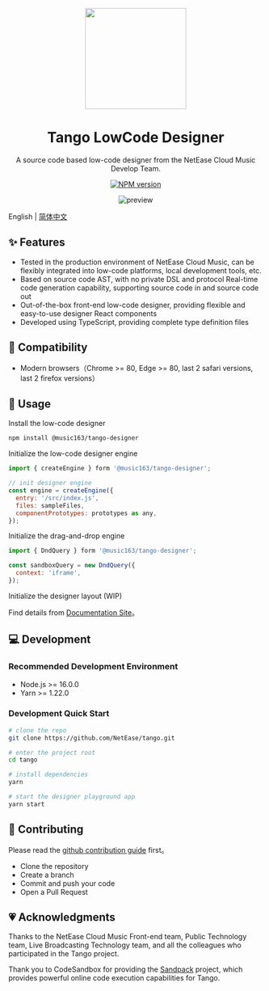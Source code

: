 <p align="center">
  <img width="200" src="https://p6.music.126.net/obj/wonDlsKUwrLClGjCm8Kx/27987950370/5db0/e2e8/5388/3fc184017c2c176642c4a67de45ce766.png" />
</p>

<h1 align="center">Tango LowCode Designer</h1>
<div align="center">

A source code based low-code designer from the NetEase Cloud Music Develop Team.

[![NPM version][npm-image]][npm-url]

<img src="https://p6.music.126.net/obj/wonDlsKUwrLClGjCm8Kx/30108735057/7ba9/dced/9ac3/420f6e04b371dd47de06e7d71142560d.gif" alt="preview" />

</div>

English | [简体中文](/README.zh-CN.md)

[npm-image]: https://img.shields.io/npm/v/@music163/tango-designer.svg?style=flat-square
[npm-url]: http://npmjs.org/package/@music163/tango-designer

## ✨ Features

- Tested in the production environment of NetEase Cloud Music, can be flexibly integrated into low-code platforms, local development tools, etc.
- Based on source code AST, with no private DSL and protocol
  Real-time code generation capability, supporting source code in and source code out
- Out-of-the-box front-end low-code designer, providing flexible and easy-to-use designer React components
- Developed using TypeScript, providing complete type definition files

## 🎯 Compatibility

- Modern browsers（Chrome >= 80, Edge >= 80, last 2 safari versions, last 2 firefox versions）

## 📄 Usage

Install the low-code designer

```bash
npm install @music163/tango-designer
```

Initialize the low-code designer engine

```js
import { createEngine } form '@music163/tango-designer';

// init designer engine
const engine = createEngine({
  entry: '/src/index.js',
  files: sampleFiles,
  componentPrototypes: prototypes as any,
});
```

Initialize the drag-and-drop engine

```js
import { DndQuery } form '@music163/tango-designer';

const sandboxQuery = new DndQuery({
  context: 'iframe',
});
```

Initialize the designer layout (WIP)

Find details from [Documentation Site](./#)。

## 💻 Development

### Recommended Development Environment

- Node.js >= 16.0.0
- Yarn >= 1.22.0

### Development Quick Start

```bash
# clone the repo
git clone https://github.com/NetEase/tango.git

# enter the project root
cd tango

# install dependencies
yarn

# start the designer playground app
yarn start
```

## 🤝 Contributing

Please read the [github contribution guide](https://docs.github.com/en/get-started/quickstart/contributing-to-projects) first。

- Clone the repository
- Create a branch
- Commit and push your code
- Open a Pull Request

## 💗 Acknowledgments

Thanks to the NetEase Cloud Music Front-end team, Public Technology team, Live Broadcasting Technology team, and all the colleagues who participated in the Tango project.

Thank you to CodeSandbox for providing the [Sandpack](https://sandpack.codesandbox.io/) project, which provides powerful online code execution capabilities for Tango.
